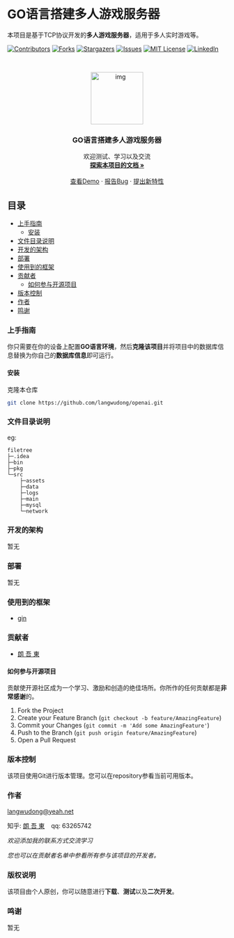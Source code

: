 

# GO语言搭建多人游戏服务器

本项目是基于TCP协议开发的**多人游戏服务器**，适用于多人实时游戏等。

<!-- PROJECT SHIELDS -->

[![Contributors][contributors-shield]][contributors-url]
[![Forks][forks-shield]][forks-url]
[![Stargazers][stars-shield]][stars-url]
[![Issues][issues-shield]][issues-url]
[![MIT License][license-shield]][license-url]
[![LinkedIn][linkedin-shield]][linkedin-url]

<!-- PROJECT LOGO -->
<br />

<p align="center">
  <a href="https://github.com/langwudong/openai/">
    <img src="logo.png" alt="img" width="120" height="120">
  </a>


  <h3 align="center">GO语言搭建多人游戏服务器</h3>
  <p align="center">
    欢迎测试、学习以及交流
    <br />
    <a href="https://github.com/langwudong/openai"><strong>探索本项目的文档 »</strong></a>
    <br />
    <br />
    <a href="https://github.com/langwudong/openai">查看Demo</a>
    ·
    <a href="https://github.com/langwudong/openai/issues">报告Bug</a>
    ·
    <a href="https://github.com/langwudong/openai/issues">提出新特性</a>
  </p>


</p>

## 目录

- [上手指南](#上手指南)
  - [安装](#安装)
- [文件目录说明](#文件目录说明)
- [开发的架构](#开发的架构)
- [部署](#部署)
- [使用到的框架](#使用到的框架)
- [贡献者](#贡献者)
  - [如何参与开源项目](#如何参与开源项目)
- [版本控制](#版本控制)
- [作者](#作者)
- [鸣谢](#鸣谢)

### 上手指南

你只需要在你的设备上配置**GO语言环境**，然后**克隆该项目**并将项目中的数据库信息替换为你自己的**数据库信息**即可运行。

#### 安装

克隆本仓库

```sh
git clone https://github.com/langwudong/openai.git
```

### 文件目录说明

eg:

```
filetree 
├─.idea
├─bin
├─pkg
└─src
    ├─assets
    ├─data
    ├─logs
    ├─main
    ├─mysql
    └─network

```





### 开发的架构 

暂无

### 部署

暂无

### 使用到的框架

- [gin](https://github.com/gin-gonic/gin)

### 贡献者

- [朗 吾 東](https://github.com/langwudong)

#### 如何参与开源项目

贡献使开源社区成为一个学习、激励和创造的绝佳场所。你所作的任何贡献都是**非常感谢**的。


1. Fork the Project
2. Create your Feature Branch (`git checkout -b feature/AmazingFeature`)
3. Commit your Changes (`git commit -m 'Add some AmazingFeature'`)
4. Push to the Branch (`git push origin feature/AmazingFeature`)
5. Open a Pull Request



### 版本控制

该项目使用Git进行版本管理。您可以在repository参看当前可用版本。

### 作者

langwudong@yeah.net

知乎: [朗 吾 東](https://www.zhihu.com/people/---60-9-44)  &ensp; qq: 63265742

*欢迎添加我的联系方式交流学习*

*您也可以在贡献者名单中参看所有参与该项目的开发者。*

### 版权说明

该项目由个人原创，你可以随意进行**下载**、**测试**以及**二次开发**。

### 鸣谢


暂无

<!-- links -->

[your-project-path]:langwudong/openai
[contributors-shield]: https://img.shields.io/github/contributors/langwudong/openai.svg?style=flat-square
[contributors-url]: https://github.com/langwudong/openai/graphs/contributors
[forks-shield]: https://img.shields.io/github/forks/langwudong/openai.svg?style=flat-square
[forks-url]: https://github.com/langwudong/openai/network/members
[stars-shield]: https://img.shields.io/github/stars/langwudong/openai.svg?style=flat-square
[stars-url]: https://github.com/langwudong/openai/stargazers
[issues-shield]: https://img.shields.io/github/issues/langwudong/openai.svg?style=flat-square
[issues-url]: https://img.shields.io/github/issues/langwudong/openai.svg
[license-shield]: https://img.shields.io/github/license/shaojintian/Best_README_template.svg?style=flat-square
[license-url]: https://github.com/langwudong/openai/blob/master/LICENSE.txt
[linkedin-shield]: https://img.shields.io/badge/-LinkedIn-black.svg?style=flat-square&logo=linkedin&colorB=555
[linkedin-url]: https://linkedin.com/in/langwudong
